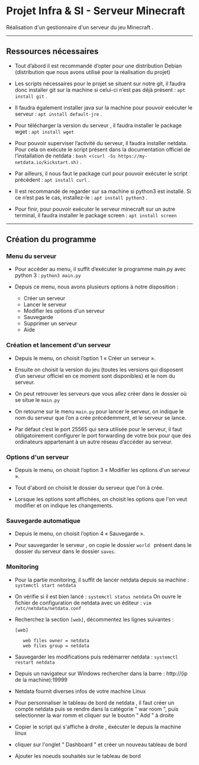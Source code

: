 # Projet Infra & SI - Serveur Minecraft

Réalisation d'un gestionnaire d'un serveur du jeu Minecraft . 

---

##  Ressources nécessaires

* Tout d’abord il est recommandé d’opter pour une distribution Debian (distribution que nous avons utilisé pour la réalisation du projet) 

* Les scripts nécessaires pour le projet se situent sur notre git, il faudra donc installer git sur la machine si celui-ci n’est pas déjà présent : ``` apt install git ``` .  

* Il faudra également installer java sur la machine pour pouvoir exécuter le serveur : ``` apt install default-jre ``` .

* Pour télécharger la version du serveur , il faudra installer le package wget : ``` apt install wget ```

* Pour pouvoir superviser l’activité du serveur, il faudra installer netdata. Pour cela on exécute  le script présent dans la documentation officiel de l’installation de netdata : ``` bash <(curl -Ss https://my-netdata.io/kickstart.sh) ``` .

* Par ailleurs, il nous faut le package curl pour pouvoir exécuter le script précédent : ``` apt install curl ``` .

* Il est recommandé de regarder sur sa machine si python3 est installé. Si ce n’est pas le cas, installez-le : ``` apt install python3 ``` .

* Pour finir, pour pouvoir exécuter le serveur minecraft sur un autre terminal, il faudra installer le package screen : ``` apt install screen ```

---
## Création du programme

### **Menu du serveur**

* Pour accéder au menu, il suffit d’exécuter le programme main.py avec python 3 : ``` python3 main.py ``` 

* Depuis ce menu, nous avons plusieurs options à notre disposition :
    *  Créer un serveur
    *  Lancer le serveur
    *  Modifier les options d'un serveur 
    *  Sauvegarde 
    * Supprimer un serveur 
    *  Aide

### **Création et lancement d'un serveur** 

* Depuis le menu, on choisit l’option 1 « Créer un serveur ». 
* Ensuite on choisit la version du jeu (toutes les versions qui disposent d’un serveur officiel en ce moment sont disponibles) et le nom du serveur.

* On peut retrouver les serveurs que vous allez créer dans le dossier où se situe le ``` main.py ```

* On retourne sur le menu ``` main.py ``` pour lancer le serveur, on indique le nom du serveur que l’on a crée précédemment, et le serveur se lance.

* Par défaut c’est le port 25565 qui sera utilisée pour le serveur, il faut obligatoirement configurer le port forwarding de votre box pour que des ordinateurs appartenant à un autre réseau d’accéder au serveur.

### **Options d'un serveur**  

* Depuis le menu, on choisit l’option 3 « Modifier les options d'un serveur ». 

* Tout d'abord on choisit le dossier du serveur que l'on à crée.

*  Lorsque les options sont affichées, on choisit les options que l'on veut modifier et on indique les changements.

### **Sauvegarde automatique** 

* Depuis le menu, on choisit l’option 4 « Sauvegarde ». 

* Pour sauvegarder le serveur , on copie le dossier ```world ``` présent dans le dossier du serveur dans le dossier ``` saves ```. 



### **Monitoring** 

* Pour la partie monitoring, il suffit de lancer netdata depuis sa machine :  ``` systemctl start netdata ``` 
* On vérifie si il est bien lancé : ``` systemctl status netdata ```
On ouvre le fichier de configuration de netdata avec un éditeur : ``` vim /etc/netdata/netdata.conf ``` 
* Recherchez la section ``` [web] ```, décommentez les lignes suivantes :
     ```
    [web]
 	
        web files owner = netdata
   	    web files group = netdata  

    ```
* Sauvegarder les modifications puis redémarrer netdata : ``` systemctl restart netdata ```

* Depuis un navigateur sur Windows rechercher dans la barre : http://(ip de la machine):19999 

* Netdata fournit diverses infos de votre machine Linux  

* Pour personnaliser le tableau de bord de netdata , il faut créer un compte netdata puis se rendre dans la catégorie " war room ", puis selectionner la war romm et cliquer sur le bouton " Add " à droite 

* Copier le script qui s'affiche à droite , éxécuter le depuis la machine linux 

* cliquer sur l'onglet " Dashboard " et créer un nouveau tableau de bord

* Ajouter les noeuds souhaités sur le tableau de bord 
